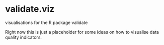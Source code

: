 validate.viz
============

visualisations for the R package validate

Right now this is just a placeholder for some ideas on how to visualise data quality indicators.

